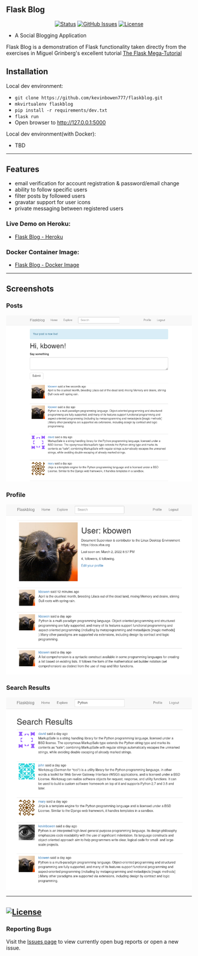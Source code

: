 ## Flask Blog

<div align="center">

  [![Status](https://img.shields.io/badge/status-active-success.svg)]()
  [![GitHub Issues](https://img.shields.io/github/issues/kevinbowen777/flaskblog.svg)](https://github.com/kevinbowen777/flaskblog/issues)
  [![License](https://img.shields.io/badge/license-MIT-blue.svg)](/LICENSE)

</div>

- A Social Blogging Application

Flask Blog is a demonstration of Flask functionality taken directly from the
exercises in Miguel Grinberg's excellent tutorial [The Flask Mega-Tutorial](https://blog.miguelgrinberg.com/post/the-flask-mega-tutorial-part-i-hello-world)

## Installation
Local dev environment:
 - `git clone https://github.com/kevinbowen777/flaskblog.git`
 - `mkvirtualenv flaskblog`
 - `pip install -r requirements/dev.txt`
 - `flask run`
 - Open browser to http://127.0.0.1:5000

Local dev environment(with Docker):
 - TBD

---
## Features
 - email verification for account registration & password/email change
 - ability to follow specific users
 - filter posts by followed users
 - gravatar support for user icons
 - private messaging between registered users

### Live Demo on Heroku:
 - [Flask Blog - Heroku](https://flaskblog-2022.herokuapp.com/)

### Docker Container Image:

 - [Flask Blog - Docker
   Image](https://hub.docker.com/repository/docker/kevinbowen777/flaskblog)
---
## Screenshots

### Posts
![Posts](https://github.com/kevinbowen777/flaskblog/blob/master/images/flaskblog_posts.png)

### Profile
![Profile](https://github.com/kevinbowen777/flaskblog/blob/master/images/flaskblog_profile.png)

### Search Results
![Profile](https://github.com/kevinbowen777/flaskblog/blob/master/images/flaskblog_search_results.png)


---
[![License](https://img.shields.io/badge/license-MIT-green)](https://github.com/kevinbowen777/flaskblog/blob/master/LICENSE)
---
### Reporting Bugs

   Visit the [Issues page](https://github.com/kevinbowen777/flaskblog/issues)
      to view currently open bug reports or open a new issue.
